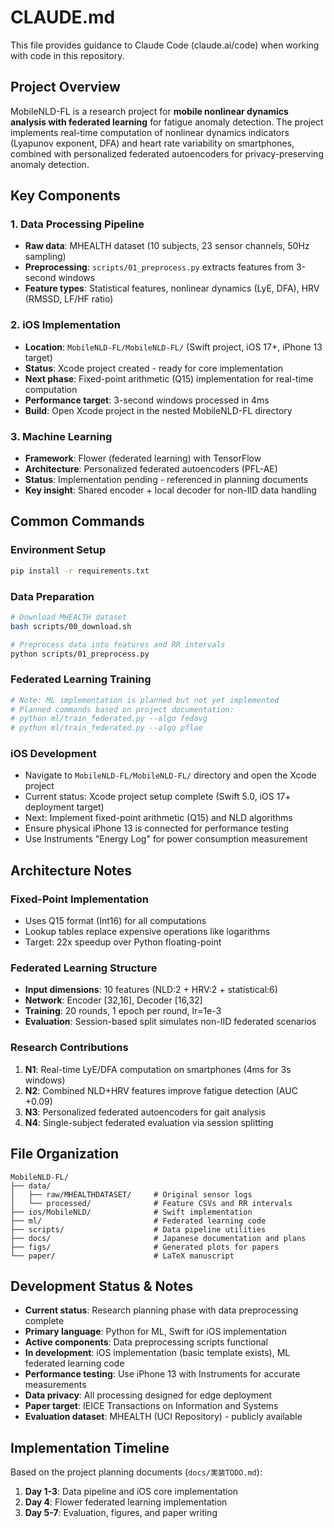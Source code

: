 # CLAUDE.md

This file provides guidance to Claude Code (claude.ai/code) when working with code in this repository.

## Project Overview

MobileNLD-FL is a research project for **mobile nonlinear dynamics analysis with federated learning** for fatigue anomaly detection. The project implements real-time computation of nonlinear dynamics indicators (Lyapunov exponent, DFA) and heart rate variability on smartphones, combined with personalized federated autoencoders for privacy-preserving anomaly detection.

## Key Components

### 1. Data Processing Pipeline
- **Raw data**: MHEALTH dataset (10 subjects, 23 sensor channels, 50Hz sampling)
- **Preprocessing**: `scripts/01_preprocess.py` extracts features from 3-second windows
- **Feature types**: Statistical features, nonlinear dynamics (LyE, DFA), HRV (RMSSD, LF/HF ratio)

### 2. iOS Implementation
- **Location**: `MobileNLD-FL/MobileNLD-FL/` (Swift project, iOS 17+, iPhone 13 target)
- **Status**: Xcode project created - ready for core implementation
- **Next phase**: Fixed-point arithmetic (Q15) implementation for real-time computation
- **Performance target**: 3-second windows processed in 4ms
- **Build**: Open Xcode project in the nested MobileNLD-FL directory

### 3. Machine Learning
- **Framework**: Flower (federated learning) with TensorFlow
- **Architecture**: Personalized federated autoencoders (PFL-AE)
- **Status**: Implementation pending - referenced in planning documents
- **Key insight**: Shared encoder + local decoder for non-IID data handling

## Common Commands

### Environment Setup
```bash
pip install -r requirements.txt
```

### Data Preparation
```bash
# Download MHEALTH dataset
bash scripts/00_download.sh

# Preprocess data into features and RR intervals
python scripts/01_preprocess.py
```

### Federated Learning Training
```bash
# Note: ML implementation is planned but not yet implemented
# Planned commands based on project documentation:
# python ml/train_federated.py --algo fedavg
# python ml/train_federated.py --algo pflae
```

### iOS Development
- Navigate to `MobileNLD-FL/MobileNLD-FL/` directory and open the Xcode project
- Current status: Xcode project setup complete (Swift 5.0, iOS 17+ deployment target)
- Next: Implement fixed-point arithmetic (Q15) and NLD algorithms
- Ensure physical iPhone 13 is connected for performance testing
- Use Instruments "Energy Log" for power consumption measurement

## Architecture Notes

### Fixed-Point Implementation
- Uses Q15 format (Int16) for all computations
- Lookup tables replace expensive operations like logarithms
- Target: 22x speedup over Python floating-point

### Federated Learning Structure
- **Input dimensions**: 10 features (NLD:2 + HRV:2 + statistical:6)
- **Network**: Encoder [32,16], Decoder [16,32]
- **Training**: 20 rounds, 1 epoch per round, lr=1e-3
- **Evaluation**: Session-based split simulates non-IID federated scenarios

### Research Contributions
1. **N1**: Real-time LyE/DFA computation on smartphones (4ms for 3s windows)
2. **N2**: Combined NLD+HRV features improve fatigue detection (AUC +0.09)
3. **N3**: Personalized federated autoencoders for gait analysis
4. **N4**: Single-subject federated evaluation via session splitting

## File Organization

```
MobileNLD-FL/
├── data/
│   ├── raw/MHEALTHDATASET/     # Original sensor logs
│   └── processed/              # Feature CSVs and RR intervals
├── ios/MobileNLD/              # Swift implementation
├── ml/                         # Federated learning code
├── scripts/                    # Data pipeline utilities
├── docs/                       # Japanese documentation and plans
├── figs/                       # Generated plots for papers
└── paper/                      # LaTeX manuscript
```

## Development Status & Notes

- **Current status**: Research planning phase with data preprocessing complete
- **Primary language**: Python for ML, Swift for iOS implementation
- **Active components**: Data preprocessing scripts functional
- **In development**: iOS implementation (basic template exists), ML federated learning code
- **Performance testing**: Use iPhone 13 with Instruments for accurate measurements
- **Data privacy**: All processing designed for edge deployment
- **Paper target**: IEICE Transactions on Information and Systems
- **Evaluation dataset**: MHEALTH (UCI Repository) - publicly available

## Implementation Timeline

Based on the project planning documents (`docs/実装TODO.md`):
1. **Day 1-3**: Data pipeline and iOS core implementation
2. **Day 4**: Flower federated learning implementation  
3. **Day 5-7**: Evaluation, figures, and paper writing